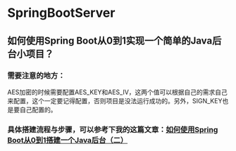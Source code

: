 # SpringBootServer

## 如何使用Spring Boot从0到1实现一个简单的Java后台小项目？

### 需要注意的地方：

AES加密的时候需要配置AES_KEY和AES_IV，这两个值可以根据自己的需求自己来配置，这个一定要记得配置，否则项目是没法运行成功的。另外，SIGN_KEY也是要自己配置的。

### 具体搭建流程与步骤，可以参考下我的这篇文章：[如何使用Spring Boot从0到1搭建一个Java后台（二）]()
